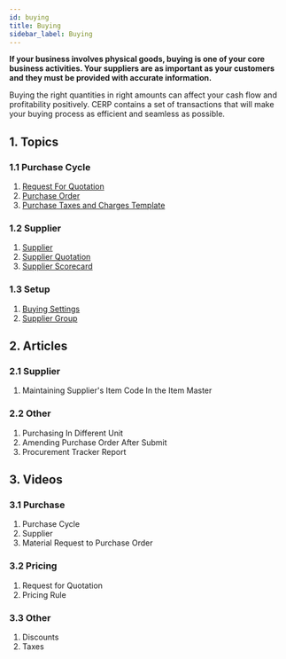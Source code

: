 ```yaml
---
id: buying
title: Buying
sidebar_label: Buying
---
```


**If your business involves physical goods, buying is one of your core business activities. Your suppliers are as important as your customers and they must be provided with accurate information.**

Buying the right quantities in right amounts can affect your cash flow and profitability positively. CERP contains a set of transactions that will make your buying process as efficient and seamless as possible.

## 1. Topics

### 1.1 Purchase Cycle

1. [Request For Quotation](/docs/coreModules/buying/reqQuot)
1. [Purchase Order](/docs/coreModules/buying/purcOrder)
1. [Purchase Taxes and Charges Template](/docs/coreModules/buying/purcTaxes)

### 1.2 Supplier

1. [Supplier](/docs/coreModules/buying/supplier)
1. [Supplier Quotation](/docs/coreModules/buying/supplierQuot)
1. [Supplier Scorecard](/docs/coreModules/buying/supplierScore)

### 1.3 Setup

1. [Buying Settings](/docs/coreModules/buying/buyingSett)
1. [Supplier Group](/docs/coreModules/buying/supplierGrp)

## 2. Articles

### 2.1 Supplier

1. Maintaining Supplier's Item Code In the Item Master

### 2.2 Other

1. Purchasing In Different Unit
1. Amending Purchase Order After Submit
1. Procurement Tracker Report

## 3. Videos

### 3.1 Purchase

1. Purchase Cycle
1. Supplier
1. Material Request to Purchase Order

### 3.2 Pricing

1. Request for Quotation
1. Pricing Rule

### 3.3 Other

1. Discounts
1. Taxes
